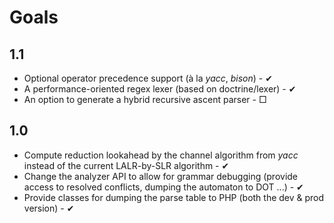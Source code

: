 Goals
=====

1.1
---

- Optional operator precedence support (à la *yacc*, *bison*) - &#10004;
- A performance-oriented regex lexer (based on doctrine/lexer) - &#10004;
- An option to generate a hybrid recursive ascent parser - &#9633;

1.0
---

- Compute reduction lookahead by the channel algorithm from *yacc*
  instead of the current LALR-by-SLR algorithm - &#10004;
- Change the analyzer API to allow for grammar debugging
  (provide access to resolved conflicts, dumping the automaton to DOT ...) - &#10004;
- Provide classes for dumping the parse table to PHP (both the dev & prod version) - &#10004;
